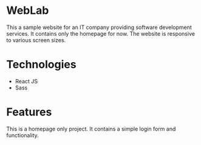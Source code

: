# WebLab


This a sample website for an IT company providing software development services. It contains only the homepage for now. The website is responsive to various screen sizes.

# Technologies

- React JS
- Sass

# Features

This is a homepage only project. It contains a simple login form and functionality.
